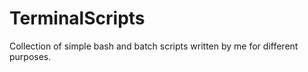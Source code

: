 # TerminalScripts
Collection of simple bash and batch scripts written by me for different purposes.
